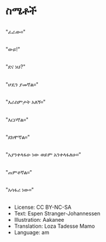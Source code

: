 # ስሜቶች

##
"ፈራው።"

##
"ውይ!"

##
"ደና ነህ?"

##
"ሆዴን ያመኛል።"

##
"እራስምታት አለኝ።"

##
"እርቦኛል።"

##
"ደክሞኛል።"

##
"አያንቀላፋሁ ነው ወይም አንቀላፋለሁ።"

##
"ጠምቶኛል።"

##
"አሳፋሪ ነው።"

##
* License: CC BY-NC-SA
* Text: Espen Stranger-Johannessen
* Illustration: Aakanee
* Translation: Loza Tadesse Mamo
* Language: am
